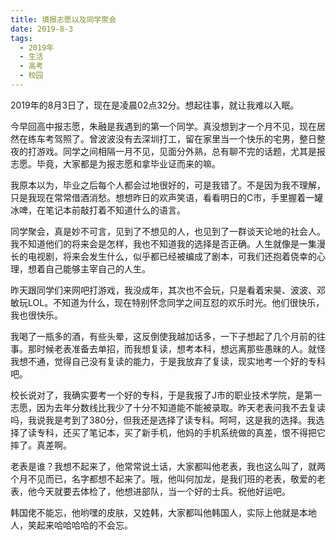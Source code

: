 ```yaml
---
title: 填报志愿以及同学聚会
date: 2019-8-3
tags:
  - 2019年
  - 生活
  - 高考
  - 校园
---
```


2019年的8月3日了，现在是凌晨02点32分。想起往事，就让我难以入眠。

今早回高中报志愿，朱融是我遇到的第一个同学。真没想到才一个月不见，现在居然在练车考驾照了。曾波波没有去深圳打工，留在家里当一个快乐的宅男，整日整夜的打游戏。同学之间相隔一月不见，见面分外熟，总有聊不完的话题，尤其是报志愿。毕竟，大家都是为报志愿和拿毕业证而来的嘛。

我原本以为，毕业之后每个人都会过地很好的，可是我错了。不是因为我不理解，只是我现在常常借酒消愁。想想昨日的欢声笑语，看看明日的C市，手里握着一罐冰啤，在笔记本前敲打着不知道什么的语言。

同学聚会，真是妙不可言，见到了不想见的人，也见到了一群谈天论地的社会人。我不知道他们的将来会是怎样，我也不知道我的选择是否正确。人生就像是一集漫长的电视剧，将来会发生什么，似乎都已经被编成了剧本，可我们还抱着侥幸的心理，想着自己能够主宰自己的人生。

昨天跟同学们来网吧打游戏，我没成年，其次也不会玩，只是看着宋昊、波波、邓敏玩LOL。不知道为什么，现在特别怀念同学之间互怼的欢乐时光。他们很快乐，我也很快乐。

我喝了一瓶多的酒，有些头晕，这反倒使我越加话多，一下子想起了几个月前的往事。那时候老表准备去单招，而我想复读，想考本科，想远离那些愚昧的人。就怪我想不通，觉得自己没有复读的能力，于是我放弃了复读，现实地考一个好的专科吧。

校长说对了，我确实要考一个好的专科，于是我报了J市的职业技术学院，是第一志愿，因为去年分数线比我少了十分不知道能不能被录取。昨天老表问我不去复读吗，我说我是考到了380分，但我还是选择了读专科。呵呵，这是我的选择。我选择了读专科，还买了笔记本，买了新手机，他妈的手机系统做的真差，恨不得把它摔了。真差啊。

老表是谁？我想不起来了，他常常说土话，大家都叫他老表，我也这么叫了，就两个月不见而已，名字都想不起来了。哦，他叫何加龙，是我们班的老表，敬爱的老表，他今天就要去体检了，他想进部队，当一个好的士兵。祝他好运吧。

韩国佬不能忘，他哟嘿的皮肤，又姓韩，大家都叫他韩国人，实际上他就是本地人，笑起来哈哈哈哈的不会忘。
